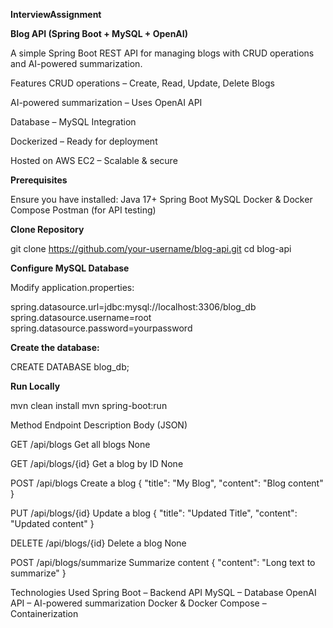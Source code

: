 **InterviewAssignment**


****Blog API (Spring Boot + MySQL + OpenAI)****



A simple Spring Boot REST API for managing blogs with CRUD operations and AI-powered summarization.



Features
CRUD operations – Create, Read, Update, Delete Blogs

AI-powered summarization – Uses OpenAI API

Database – MySQL Integration

Dockerized – Ready for deployment

Hosted on AWS EC2 – Scalable & secure


**Prerequisites**

Ensure you have installed:
Java 17+
Spring Boot
MySQL
Docker & Docker Compose
Postman (for API testing)


**Clone Repository**

git clone https://github.com/your-username/blog-api.git
cd blog-api




**Configure MySQL Database**

Modify application.properties:

spring.datasource.url=jdbc:mysql://localhost:3306/blog_db
spring.datasource.username=root
spring.datasource.password=yourpassword



**Create the database:**

CREATE DATABASE blog_db;



**Run Locally**

mvn clean install
mvn spring-boot:run




Method       Endpoint	               Description	           Body (JSON)

GET	       /api/blogs      	       Get all blogs	        None

GET	       /api/blogs/{id}	       Get a blog by ID	      None

POST	     /api/blogs         	   Create a blog	       { "title": "My Blog", "content": "Blog content" }

PUT	       /api/blogs/{id}	       Update a blog	       { "title": "Updated Title", "content": "Updated content" }

DELETE	   /api/blogs/{id}	       Delete a blog	        None

POST	     /api/blogs/summarize	   Summarize content	   { "content": "Long text to summarize" }

Technologies Used
Spring Boot – Backend API
MySQL – Database
OpenAI API – AI-powered summarization
Docker & Docker Compose – Containerization
